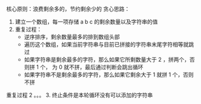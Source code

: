  核心原则：浪费剩余多的，节约剩余少的
  贪心思路：
  1. 建立一个数组，每一项存储 a b c 的剩余数量以及字符串的值
  2. 重复过程：
     - 逆序排序，剩余数量最多的排到数组头部
     - 遍历这个数组，如果当前字符串与目前已拼接的字符串末尾字符相等就跳过
     - 如果字符串是剩余最多的字符，那么如果它所剩数量大于 2 ，拼两个，否则拼 1 个，
       为 0 就不拼，最后通过判断会跳出循环
     - 如果字符串不是剩余最多的字符，那么如果它剩余大于 1 就拼 1 个，否则不拼
     
  重复过程 2 。。。
3. 终止条件是本轮循环没有可以添加的字符串